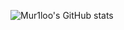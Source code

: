![Mur1loo's GitHub stats](https://github-readme-stats.vercel.app/api?username=Mur1loo&count_private=true)
